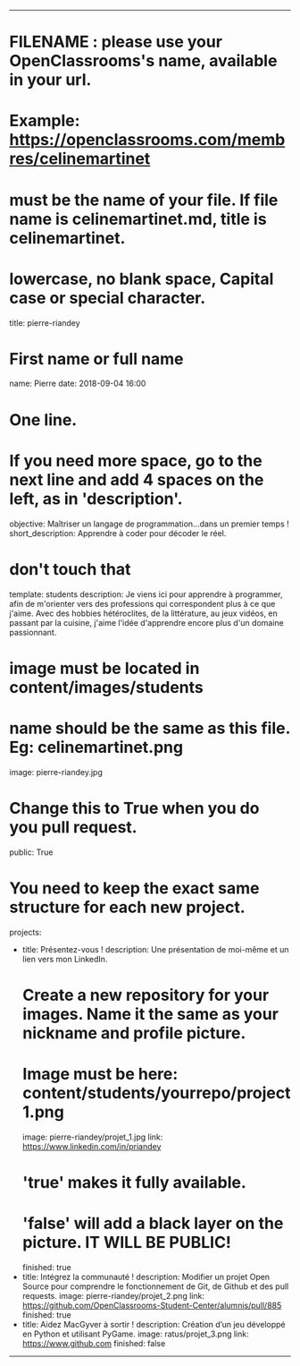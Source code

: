 ---

# FILENAME : please use your OpenClassrooms's name, available in your url.
# Example: https://openclassrooms.com/membres/celinemartinet
# must be the name of your file. If file name is celinemartinet.md, title is celinemartinet.
# lowercase, no blank space, Capital case or special character.
title: pierre-riandey

# First name or full name
name: Pierre
date: 2018-09-04 16:00

# One line.
# If you need more space, go to the next line and add 4 spaces on the left, as in 'description'.
objective: Maîtriser un langage de programmation...dans un premier temps !
short_description: Apprendre à coder pour décoder le réel.

# don't touch that
template: students
description:
    Je viens ici pour apprendre à programmer, afin de m'orienter vers des professions qui correspondent plus à ce que j'aime. 
	Avec des hobbies hétéroclites, de la littérature, au jeux vidéos, en passant par la cuisine, j'aime l'idée d'apprendre encore plus d'un domaine passionnant.

# image must be located in content/images/students
# name should be the same as this file. Eg: celinemartinet.png
image: pierre-riandey.jpg

# Change this to True when you do you pull request.
public: True

# You need to keep the exact same structure for each new project.
projects:
  - title: Présentez-vous !
    description: Une présentation de moi-même et un lien vers mon LinkedIn.
    # Create a new repository for your images. Name it the same as your nickname and profile picture.
    # Image must be here: content/students/yourrepo/project1.png
    image: pierre-riandey/projet_1.jpg
    link: https://www.linkedin.com/in/priandey
    # 'true' makes it fully available.
    # 'false' will add a black layer on the picture. IT WILL BE PUBLIC!
    finished: true
  - title: Intégrez la communauté !
    description: Modifier un projet Open Source pour comprendre le fonctionnement de Git, de Github et des pull requests. 
    image: pierre-riandey/projet_2.png
    link: https://github.com/OpenClassrooms-Student-Center/alumnis/pull/885
    finished: true
  - title: Aidez MacGyver à sortir !
    description: Création d’un jeu développé en Python et utilisant PyGame.
    image: ratus/projet_3.png
    link: https://www.github.com
    finished: false
---